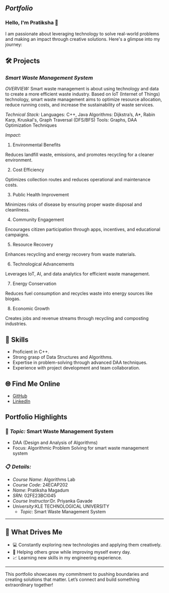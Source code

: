 ## *Portfolio*

### Hello, I'm Pratiksha 👋

I am passionate about leveraging technology to solve real-world problems and making an impact through creative solutions. 
Here's a glimpse into my journey:  


## 🛠 Projects

### *Smart Waste Management System* 

*OVERVIEW:* 
Smart waste management is about using technology and data to create a more efficient waste industry. Based on IoT (Internet of Things) technology, 
smart waste management aims to optimize resource allocation, reduce running costs, and increase the sustainability of waste services.

*Technical Stack:* 
Languages: C++, Java
Algorithms: Dijkstra’s, A*, Rabin Karp, Kruskal's, Graph Traversal (DFS/BFS)
Tools: Graphs, DAA Optimization Techniques

*Impact:*
1. Environmental Benefits

Reduces landfill waste, emissions, and promotes recycling for a cleaner environment.

2. Cost Efficiency

Optimizes collection routes and reduces operational and maintenance costs.

3. Public Health Improvement

Minimizes risks of disease by ensuring proper waste disposal and cleanliness.

4. Community Engagement

Encourages citizen participation through apps, incentives, and educational campaigns.

5. Resource Recovery

Enhances recycling and energy recovery from waste materials.

6. Technological Advancements

Leverages IoT, AI, and data analytics for efficient waste management.

7. Energy Conservation

Reduces fuel consumption and recycles waste into energy sources like biogas.

8. Economic Growth

Creates jobs and revenue streams through recycling and composting industries.

## 🚀 Skills  

- Proficient in C++. 
- Strong grasp of Data Structures and Algorithms.  
- Expertise in problem-solving through advanced DAA techniques.  
- Experience with project development and team collaboration.  


## 🌐 Find Me Online

- [GitHub](https://github.com/PRATIKSHA065/Portfolio.github.io/new/main?filename=README.md)
- [LinkedIn](https://www.linkedin.com/in/pratiksha-magadum-8b97b9307/)

## Portfolio Highlights

### 🎯 *Topic:* Smart Waste Management System

- DAA (Design and Analysis of Algorithms)  
- Focus: Algorithmic Problem Solving for smart waste management system 

### 📋 *Details:*

- *Course Name*: Algorithms Lab 
- *Course Code*: 24ECAP202  
- *Name*: Pratiksha Magadum 
- *SRN*: 02FE23BCI045
- *Course Instructor*:Dr. Priyanka Gavade  
- *University*:KLE TECHNOLOGICAL UNIVERSITY
  - *Topic*: Smart Waste Management System
---

## 🎨 What Drives Me  
- 💻 Constantly exploring new technologies and applying them creatively.
- 🤝 Helping others grow while improving myself every day.  
- 📈 Learning new skills in my engineering experience.  

---

This portfolio showcases my commitment to pushing boundaries and creating solutions that matter. 
Let’s connect and build something extraordinary together!
